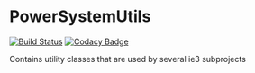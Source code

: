 # PowerSystemUtils

[![Build Status](https://travis-ci.org/ie3-institute/PowerSystemUtils.svg?branch=master)](https://travis-ci.org/ie3-institute/PowerSystemUtils)
[![Codacy Badge](https://api.codacy.com/project/badge/Grade/0c6df0a8a7ec4ae08ed07f4d925100aa)](https://app.codacy.com/gh/ie3-institute/PowerSystemUtils?utm_source=github.com&utm_medium=referral&utm_content=ie3-institute/PowerSystemUtils&utm_campaign=Badge_Grade_Dashboard)

Contains utility classes that are used by several ie3 subprojects
